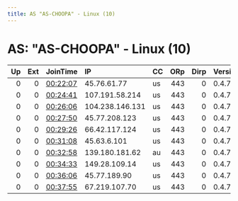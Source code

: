 ```yaml
---
title: AS "AS-CHOOPA" - Linux (10)
---
```


# AS: "AS-CHOOPA" - Linux (10)

|   Up |   Ext | JoinTime                                                                                              | IP              | CC   |   ORp |   Dirp | Version   | Contact   | Nickname            |   eFamMembers |
|-----:|------:|:------------------------------------------------------------------------------------------------------|:----------------|:-----|------:|-------:|:----------|:----------|:--------------------|--------------:|
|    0 |     0 | [00:22:07](https://nusenu.github.io/OrNetStats/w/relay/21E3EE998E6F4732DED4D42E7F0364CCB1AF5C4A.html) | 45.76.61.77     | us   |   443 |      0 | 0.4.7.10  | None      | opoaBO8azZcRdkHrH4I |             1 |
|    0 |     0 | [00:24:41](https://nusenu.github.io/OrNetStats/w/relay/A37F2FEE5F47D45EB3F02634C0FA9A39245A1A75.html) | 107.191.58.214  | us   |   443 |      0 | 0.4.7.10  | None      | 7OVvzyKJd5xRdxpqsFU |             1 |
|    0 |     0 | [00:26:06](https://nusenu.github.io/OrNetStats/w/relay/082EDE5020C88C799D3DD17C12C2867A66BA7C02.html) | 104.238.146.131 | us   |   443 |      0 | 0.4.7.10  | None      | vNVC27deRypvtYTzKTq |             1 |
|    0 |     0 | [00:27:50](https://nusenu.github.io/OrNetStats/w/relay/AA0D8481BBF18A9C0A80D815D53C6C0DC3404BF9.html) | 45.77.208.123   | us   |   443 |      0 | 0.4.7.10  | None      | V1d0KI2vh3aB4JGEqSQ |             1 |
|    0 |     0 | [00:29:26](https://nusenu.github.io/OrNetStats/w/relay/6D481654CA18FB9AE05D252EC60BADE73491649D.html) | 66.42.117.124   | us   |   443 |      0 | 0.4.7.10  | None      | 6X5V51T1C8XGSi7XDVr |             1 |
|    0 |     0 | [00:31:08](https://nusenu.github.io/OrNetStats/w/relay/679F2BAB152755171B79EA9042E95CCAA85022B6.html) | 45.63.6.101     | us   |   443 |      0 | 0.4.7.10  | None      | fmC3QXzbeZGCZpHXoN5 |             1 |
|    0 |     0 | [00:32:58](https://nusenu.github.io/OrNetStats/w/relay/8E1D914B732E9907540A936F5E330DA67C480BFD.html) | 139.180.181.62  | au   |   443 |      0 | 0.4.7.10  | None      | uSq58ZJax5JQDXv22Vc |             1 |
|    0 |     0 | [00:34:33](https://nusenu.github.io/OrNetStats/w/relay/EB3F4BDDF63AC591705C5C85C0E87B109E536E43.html) | 149.28.109.14   | us   |   443 |      0 | 0.4.7.10  | None      | 8pJ1UgdHD1VBROOVIgg |             1 |
|    0 |     0 | [00:36:06](https://nusenu.github.io/OrNetStats/w/relay/A80F28BC215D3FFBB3AED47CE34DA3666A48E783.html) | 45.77.189.90    | us   |   443 |      0 | 0.4.7.10  | None      | RWIPGQxtfO47Dyu83gJ |             1 |
|    0 |     0 | [00:37:55](https://nusenu.github.io/OrNetStats/w/relay/57FE27D8C69539FE558C96965658E639929D629F.html) | 67.219.107.70   | us   |   443 |      0 | 0.4.7.10  | None      | Ag3B0nIfnmFvDUqAFXr |             1 |
